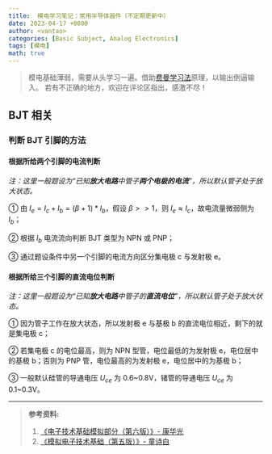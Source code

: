 ```yaml
---
title:  模电学习笔记：常用半导体器件（不定期更新中）
date: 2023-04-17 +0800
author: <vantao>
categories: [Basic Subject, Analog Electronics]
tags: [模电]
math: true
---
```


> 模电基础薄弱，需要从头学习一遍。借助[费曼学习法](https://zhuanlan.zhihu.com/p/88209825)原理，以输出倒逼输入。
> 若有不正确的地方，欢迎在评论区指出，感激不尽！

## BJT 相关

### **判断 BJT 引脚的方法**

#### 根据所给**两个引脚的电流**判断

*注：这里一般题设为“已知**放大电路**中管子**两个电极的电流**”，所以默认管子处于放大状态。*

① 由 $I_e=I_c+I_b=(β+1)*I_b$，假设 $β>>1$，则 $I_e≈I_c$，故电流量微弱侧为 $I_b$；

② 根据 $I_b$ 电流流向判断 BJT 类型为 NPN 或 PNP；

③ 通过题设条件中另一个引脚的电流方向区分集电极 c 与发射极 e。

#### 根据所给**三个引脚的直流电位**判断

*注：这里一般题设为“已知**放大电路**中管子的**直流电位**”，所以默认管子处于放大状态。*

① 因为管子工作在放大状态，所以发射极 e 与基极 b 的直流电位相近，剩下的就是集电极 c；

② 若集电极 c 的电位最高，则为 NPN 型管，电位最低的为发射极 e，电位居中的基极 b；否则为 PNP 管，电位最高的为发射极 e，电位居中的为基极 b；

③ 一般默认硅管的导通电压 $U_{ce}$ 为 0.6\~0.8V，锗管的导通电压 $U_{ce}$ 为 0.1\~0.3V。

---

> **参考资料:**  
>
> 1. [《电子技术基础模拟部分（第六版）》- 康华光](https://book.douban.com/subject/31158898/)
> 2. [《模拟电子技术基础（第五版）》- 童诗白](https://book.douban.com/subject/26973602/)